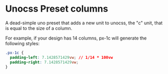 # Unocss Preset columns

A dead-simple uno preset that adds a new unit to unocss, the "c" unit, that is equal to the size of a column.

For example, if your design has 14 columns, px-1c will generate the following styles:

```css
.px-1c {
  padding-left: 7.1428571429vw; // 1/14 * 100vw
  padding-right: 7.1428571429vw;
}
```
